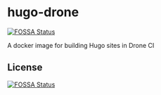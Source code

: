 # hugo-drone
[![FOSSA Status](https://app.fossa.com/api/projects/git%2Bgithub.com%2Fandrewbeaton%2Fhugo-drone.svg?type=shield)](https://app.fossa.com/projects/git%2Bgithub.com%2Fandrewbeaton%2Fhugo-drone?ref=badge_shield)

A docker image for building Hugo sites in Drone CI


## License
[![FOSSA Status](https://app.fossa.com/api/projects/git%2Bgithub.com%2Fandrewbeaton%2Fhugo-drone.svg?type=large)](https://app.fossa.com/projects/git%2Bgithub.com%2Fandrewbeaton%2Fhugo-drone?ref=badge_large)